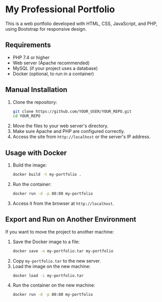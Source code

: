 # My Professional Portfolio

This is a web portfolio developed with HTML, CSS, JavaScript, and PHP, using Bootstrap for responsive design.

## Requirements
- PHP 7.4 or higher
- Web server (Apache recommended)
- MySQL (if your project uses a database)
- Docker (optional, to run in a container)

## Manual Installation
1. Clone the repository:
   ```bash
   git clone https://github.com/YOUR_USER/YOUR_REPO.git
   cd YOUR_REPO
   ```
2. Move the files to your web server's directory.
3. Make sure Apache and PHP are configured correctly.
4. Access the site from `http://localhost` or the server's IP address.

## Usage with Docker
1. Build the image:
   ```bash
   docker build -t my-portfolio .
   ```
2. Run the container:
   ```bash
   docker run -d -p 80:80 my-portfolio
   ```
3. Access it from the browser at `http://localhost`.

## Export and Run on Another Environment
If you want to move the project to another machine:
1. Save the Docker image to a file:
   ```bash
   docker save -o my-portfolio.tar my-portfolio
   ```
2. Copy `my-portfolio.tar` to the new server.
3. Load the image on the new machine:
   ```bash
   docker load -i my-portfolio.tar
   ```
4. Run the container on the new machine:
   ```bash
   docker run -d -p 80:80 my-portfolio
   ```
